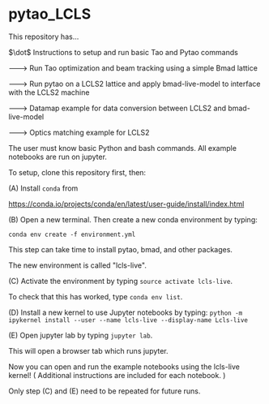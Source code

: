 # pytao_LCLS
This repository has...

$\dot$ Instructions to setup and run basic Tao and Pytao commands  

---> Run Tao optimization and beam tracking using a simple Bmad lattice 

---> Run pytao on a LCLS2 lattice and apply bmad-live-model to interface with the LCLS2 machine 

---> Datamap example for data conversion between LCLS2 and bmad-live-model

---> Optics matching example for LCLS2

The user must know basic Python and bash commands.
All example notebooks are run on jupyter.

To setup, clone this repository first, then:

(A) Install `conda` from 

https://conda.io/projects/conda/en/latest/user-guide/install/index.html

(B) Open a new terminal. Then create a new conda environment by typing: 

`conda env create -f environment.yml`

This step can take time to install pytao, bmad, and other packages.

The new environment is called "lcls-live". 

(C) Activate the environment by typing `source activate lcls-live`.

To check that this has worked, type `conda env list`.

(D) Install a new kernel to use Jupyter notebooks by typing:
`python -m ipykernel install --user --name lcls-live --display-name Lcls-live`

(E) Open jupyter lab by typing `jupyter lab`.

This will open a browser tab which runs jupyter. 

Now you can open and run the example notebooks using the lcls-live kernel!
( Additional instructions are included for each notebook. )

Only step (C) and (E) need to be repeated for future runs.

